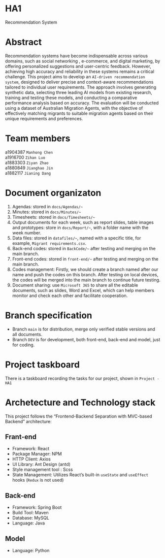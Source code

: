 # HA1
Recommendation System

# Abstract
Recommendation systems have become indispensable across various domains, such as social networking , e-commerce, and digital marketing, by offering personalized suggestions and user-centric feedback. However, achieving high accuracy and reliability in these systems remains a critical challenge. This project aims to develop an `AI-driven recommendation system`, designed to deliver precise and context-aware recommendations tailored to individual user requirements. The approach involves generating synthetic data, selecting three leading AI models from existing research, training and testing these models, and conducting a comparative performance analysis based on accuracy. The evaluation will be conducted using a dataset of Australian Migration Agents, with the objective of effectively matching migrants to suitable migration agents based on their unique requirements and preferences.

# Team members
a1904387 `Manhong Chen`	<br>
a1916700 `Zihan Luo`<br>
a1883303 `Ziyan Zhao`	<br>
a1880849 `Jianghao Jin`	<br>
a1882117 `Jianing Dang`	

# Document organizaton
1. Agendas: stored in `docs/Agendas/~`
2. Minutes: stored in `docs/Minutes/~`
3. Timesheets: stored in `docs/Timesheets/~`
4. Output documents for each week, such as report slides, table images and prototypes: store in `docs/Report/~`, with a folder name with the week number.
5. Data files: stored in `datafiles/~`, named with a specific title, for example, `Migrant requirements.csv`.
6. Back-end codes: stored in `BackCode/~` after testing and merging on the main branch.
7. Front-end codes: stored in `front-end/~` after testing and merging on the main branch.
8. Codes management: Firstly, we should create a branch named after our name and push the codes on this branch. After testing on local devices, the codes will be merged into the main branch to continue future testing.
9. Document sharing: use `Microsoft 365` to share all the editable documents, such as slides, Word and Excel, which can help members monitor and check each other and facilitate cooperation.

# Branch specification
- Branch `main` is for distribution, merge only verified stable versions and all documents.
- Branch `DEV` is for development, both front-end, back-end and model, just for coding.

# Project taskboard
There is a taskboard recording the tasks for our project, shown in `Project - HA1` <br>

# Archetecture and Technology stack
This project follows the “Frontend-Backend Separation with MVC-based Backend” architecture:

## Frant-end
- Framework: React 
- Package Manager: NPM
- HTTP Client: Axios 
- UI Library: Ant Design (antd)
- Style management tool : Scss
- State Management: Utilizes React’s built-in `useState` and `useEffect` hooks (`Redux` is not used)

## Back-end
- Framework: Spring Boot 
- Build Tool: Maven 
- Database: MySQL 
- Language: Java

## Model
- Language: Python
